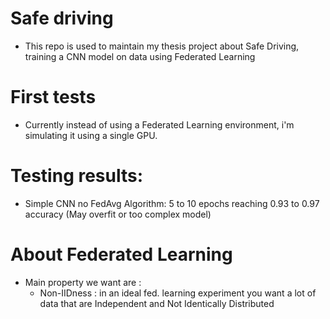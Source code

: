 # Safe driving
+ This repo is used to maintain my thesis project about Safe Driving, training a CNN model on data using Federated Learning 


# First tests
+ Currently instead of using a Federated Learning environment, i'm simulating it using a single GPU.


# Testing results:
+ Simple CNN no FedAvg Algorithm:  5 to 10 epochs reaching 0.93 to 0.97 accuracy (May overfit or too complex model)


# About Federated Learning 
+ Main property we want are : 
  - Non-IIDness : in an ideal fed. learning experiment you want a lot of data that are Independent and Not Identically Distributed


